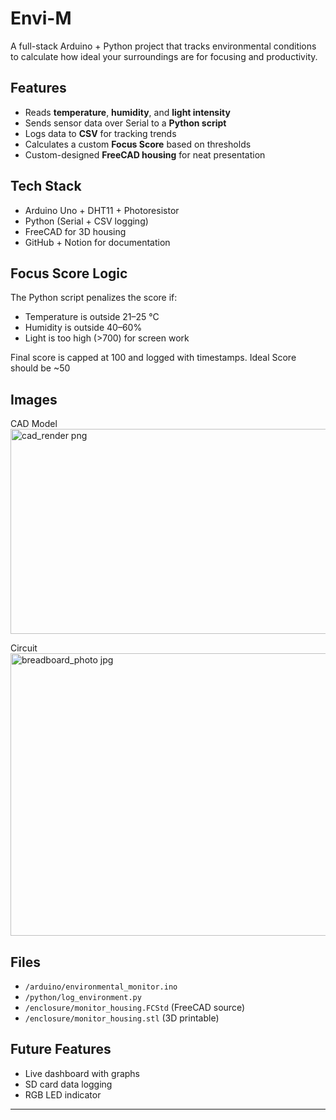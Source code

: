 # Envi-M


A full-stack Arduino + Python project that tracks environmental conditions to calculate how ideal your surroundings are for focusing and productivity.

## Features

-  Reads **temperature**, **humidity**, and **light intensity**
-  Sends sensor data over Serial to a **Python script**
-  Logs data to **CSV** for tracking trends
-  Calculates a custom **Focus Score** based on thresholds
-  Custom-designed **FreeCAD housing** for neat presentation

##  Tech Stack

- Arduino Uno + DHT11 + Photoresistor
- Python (Serial + CSV logging)
- FreeCAD for 3D housing
- GitHub + Notion for documentation

##  Focus Score Logic

The Python script penalizes the score if:
- Temperature is outside 21–25 °C
- Humidity is outside 40–60%
- Light is too high (>700) for screen work

Final score is capped at 100 and logged with timestamps.
Ideal Score should be ~50

##  Images

CAD Model
<img width="604" height="328" alt="cad_render png" src="https://github.com/user-attachments/assets/76b686bc-504b-4019-8160-595a073501c5" />

Circuit
<img width="1139" height="452" alt="breadboard_photo jpg" src="https://github.com/user-attachments/assets/bc55bc5d-93a9-4d14-b0a9-97bf4a689b77" />

##  Files

- `/arduino/environmental_monitor.ino`
- `/python/log_environment.py`
- `/enclosure/monitor_housing.FCStd` (FreeCAD source)
- `/enclosure/monitor_housing.stl` (3D printable)

##  Future Features

- Live dashboard with graphs
- SD card data logging
- RGB LED indicator

---
